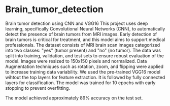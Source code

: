 # Brain_tumor_detection
Brain tumor detection using CNN and VGG16
This project uses deep learning, specifically Convolutional Neural Networks (CNN), to automatically detect the presence of brain tumors from MRI images. Early detection of brain tumors is critical for treatment, and this model aims to support medical professionals.
The dataset consists of MRI brain scan images categorized into two classes: "yes" (tumor present) and "no" (no tumor). The data was split into training, validation, and test sets to ensure robust evaluation of the model. 
Images were resized to 150x150 pixels and normalized.
Data Augmentation techniques such as rotation, zoom, and flipping were applied to increase training data variability. 
We used the pre-trained VGG16 model wihtout the top layers for feature extraction. It is followed by fully connected layers for classification.
The model was trained for 10 epochs with early stopping to prevent overfitting. 

The model achieved approximately 89% accuracy on the test set. 
